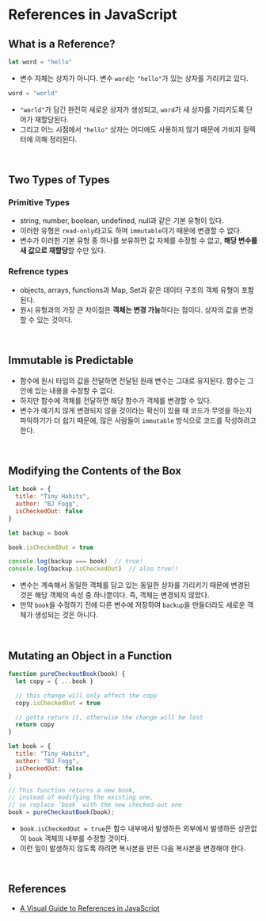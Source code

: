 # References in JavaScript

## What is a Reference?
```javascript
let word = "hello"
```
- 변수 자체는 상자가 아니다. 변수 `word`는 `"hello"`가 있는 상자를 가리키고 있다.

```javascript
word = "world"
```
- `"world"`가 담긴 완전히 새로운 상자가 생성되고, `word`가 새 상자를 가리키도록 단어가 재할당된다.
- 그리고 어느 시점에서 `"hello"` 상자는 어디에도 사용하지 않기 때문에 가비지 컬렉터에 의해 정리된다.

<br/>

## Two Types of Types
### Primitive Types
- string, number, boolean, undefined, null과 같은 기본 유형이 있다.
- 이러한 유형은 `read-only`라고도 하며 `immutable`이기 때문에 변경할 수 없다.
- 변수가 이러한 기본 유형 중 하나를 보유하면 값 자체를 수정할 수 없고, **해당 변수를 새 값으로 재할당**할 수만 있다.

### Refrence types
- objects, arrays, functions과 Map, Set과 같은 데이터 구조의 객체 유형이 포함된다.
- 원시 유형과의 가장 큰 차이점은 **객체는 변경 가능**하다는 점이다. 상자의 값을 변경할 수 있는 것이다.

<br/>

## Immutable is Predictable
- 함수에 원시 타입의 값을 전달하면 전달된 원래 변수는 그대로 유지된다. 함수는 그 안에 있는 내용을 수정할 수 없다.
- 하지만 함수에 객체를 전달하면 해당 함수가 객체를 변경할 수 있다. 
- 변수가 예기치 않게 변경되지 않을 것이라는 확신이 있을 때 코드가 무엇을 하는지 파악하기가 더 쉽기 때문에, 많은 사람들이 `immutable` 방식으로 코드를 작성하려고 한다.

<br/>

## Modifying the Contents of the Box
```javascript
let book = {
  title: "Tiny Habits",
  author: "BJ Fogg",
  isCheckedOut: false
}

let backup = book

book.isCheckedOut = true

console.log(backup === book)  // true!
console.log(backup.isCheckedOut)  // also true!!
```
- 변수는 계속해서 동일한 객체를 담고 있는 동일한 상자를 가리키기 때문에 변경된 것은 해당 객체의 속성 중 하나뿐이다. 즉, 객체는 변경되지 않았다.
- 만약 `book`을 수정하기 전에 다른 변수에 저장하여 `backup`을 만들더라도 새로운 객체가 생성되는 것은 아니다.

<br/>

## Mutating an Object in a Function
```javascript
function pureCheckoutBook(book) {
  let copy = { ...book }

  // this change will only affect the copy
  copy.isCheckedOut = true

  // gotta return it, otherwise the change will be lost
  return copy
}

let book = {
  title: "Tiny Habits",
  author: "BJ Fogg",
  isCheckedOut: false
}

// This function returns a new book,
// instead of modifying the existing one,
// so replace `book` with the new checked-out one
book = pureCheckoutBook(book);
```
- `book.isCheckedOut = true`은 함수 내부에서 발생하든 외부에서 발생하든 상관없이 `book` 객체의 내부를 수정할 것이다.
- 이런 일이 발생하지 않도록 하려면 복사본을 만든 다음 복사본을 변경해야 한다.

<br/>

## References
- [A Visual Guide to References in JavaScript](https://daveceddia.com/javascript-references/)
